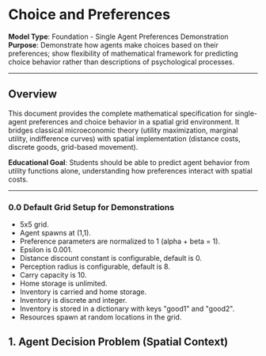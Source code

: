 # Choice and Preferences

**Model Type**: Foundation - Single Agent Preferences Demonstration  
**Purpose**: Demonstrate how agents make choices based on their preferences; show flexibility of mathematical framework for predicting choice behavior rather than descriptions of psychological processes.

---

## Overview

This document provides the complete mathematical specification for single-agent preferences and choice behavior in a spatial grid environment. It bridges classical microeconomic theory (utility maximization, marginal utility, indifference curves) with spatial implementation (distance costs, discrete goods, grid-based movement).

**Educational Goal**: Students should be able to predict agent behavior from utility functions alone, understanding how preferences interact with spatial costs.

---

### 0.0 Default Grid Setup for Demonstrations

  - 5x5 grid.
  - Agent spawns at (1,1).
  - Preference parameters are normalized to 1 (alpha + beta = 1).
  - Epsilon is 0.001.
  - Distance discount constant is configurable, default is 0.
  - Perception radius is configurable, default is 8.
  - Carry capacity is 10.
  - Home storage is unlimited.
  - Inventory is carried and home storage.
  - Inventory is discrete and integer.
  - Inventory is stored in a dictionary with keys "good1" and "good2".
  - Resources spawn at random locations in the grid.

  ## 1. Agent Decision Problem (Spatial Context)